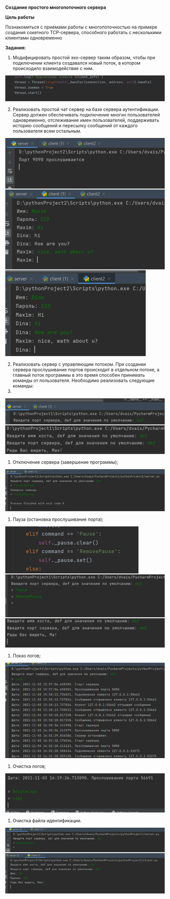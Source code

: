 ﻿**Создание простого многопоточного сервера**

**Цель работы**

Познакомиться с приемами работы с многопоточностью на примере создания сокетного TCP-сервера, способного работать с несколькими клиентами одновременно

**Задания:**

1. Модифицировать простой эхо-сервер таким образом, чтобы при подключении клиента создавался новый поток, в котором происходило взаимодействие с ним.

![](https://github.com/dvaisluk/threaded_server-PY/raw/main/png/1.png)

2. Реализовать простой чат сервер на базе сервера аутентификации. Сервер должен обеспечивать подключение многих пользователей одновременно, отслеживание имен пользователей, поддерживать историю сообщений и пересылку сообщений от каждого пользователя всем остальным.

![](https://github.com/dvaisluk/threaded_server-PY/raw/main/png/2.png)
![](https://github.com/dvaisluk/threaded_server-PY/raw/main/png/3.png)
![](https://github.com/dvaisluk/threaded_server-PY/raw/main/png/4.png)

2. Реализовать сервер с управляющим потоком. При создании сервера прослушивание портов происходит в отдельном потоке, а главный поток программы в это время способен принимать команды от пользователя. Необходимо реализовать следующие команды:
3. 
![](https://github.com/dvaisluk/threaded_server-PY/raw/main/png/5.png)
![](https://github.com/dvaisluk/threaded_server-PY/raw/main/png/6.png)

1. Отключение сервера (завершение программы);

![](https://github.com/dvaisluk/threaded_server-PY/raw/main/png/7.png)

1. Пауза (остановка прослушивание порта);

![](https://github.com/dvaisluk/threaded_server-PY/raw/main/png/8.png)
![](https://github.com/dvaisluk/threaded_server-PY/raw/main/png/9.png)
![](https://github.com/dvaisluk/threaded_server-PY/raw/main/png/10.png)

1. Показ логов;

![](https://github.com/dvaisluk/threaded_server-PY/raw/main/png/11.png)

1. Очистка логов;

![](https://github.com/dvaisluk/threaded_server-PY/raw/main/png/12.png)

1. Очистка файла идентификации.

![](https://github.com/dvaisluk/threaded_server-PY/raw/main/png/13.png)
![](https://github.com/dvaisluk/threaded_server-PY/raw/main/png/14.png)

